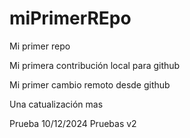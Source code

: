 # miPrimerREpo

Mi primer repo

Mi primera contribución local para github

Mi primer cambio remoto desde github

Una catualización mas

Prueba 10/12/2024
Pruebas v2
